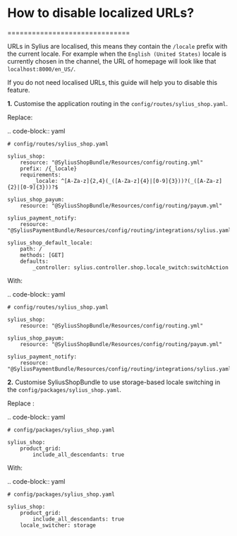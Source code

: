 # How to disable localized URLs?
==============================

URLs in Sylius are localised, this means they contain the ``/locale`` prefix with the current locale.
For example when the ``English (United States)`` locale is currently chosen in the channel, the URL of homepage will
look like that ``localhost:8000/en_US/``.

If you do not need localised URLs, this guide will help you to disable this feature.

**1.** Customise the application routing in the ``config/routes/sylius_shop.yaml``.

Replace:

.. code-block:: yaml

    # config/routes/sylius_shop.yaml

    sylius_shop:
        resource: "@SyliusShopBundle/Resources/config/routing.yml"
        prefix: /{_locale}
        requirements:
            _locale: ^[A-Za-z]{2,4}(_([A-Za-z]{4}|[0-9]{3}))?(_([A-Za-z]{2}|[0-9]{3}))?$

    sylius_shop_payum:
        resource: "@SyliusShopBundle/Resources/config/routing/payum.yml"

    sylius_payment_notify:
        resource: "@SyliusPaymentBundle/Resources/config/routing/integrations/sylius.yaml"

    sylius_shop_default_locale:
        path: /
        methods: [GET]
        defaults:
            _controller: sylius.controller.shop.locale_switch:switchAction

With:

.. code-block:: yaml

    # config/routes/sylius_shop.yaml

    sylius_shop:
        resource: "@SyliusShopBundle/Resources/config/routing.yml"

    sylius_shop_payum:
        resource: "@SyliusShopBundle/Resources/config/routing/payum.yml"

    sylius_payment_notify:
        resource: "@SyliusPaymentBundle/Resources/config/routing/integrations/sylius.yaml"

**2.** Customise SyliusShopBundle to use storage-based locale switching in the ``config/packages/sylius_shop.yaml``.

Replace :

.. code-block:: yaml

    # config/packages/sylius_shop.yaml

    sylius_shop:
        product_grid:
            include_all_descendants: true

With:

.. code-block:: yaml

    # config/packages/sylius_shop.yaml

    sylius_shop:
        product_grid:
            include_all_descendants: true
        locale_switcher: storage
